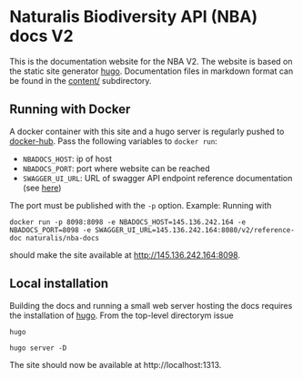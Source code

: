# Naturalis Biodiversity API (NBA) docs V2
This is the documentation website for the
NBA V2. The website is based on the
static site generator [hugo](https://gohugo.io/). 
Documentation files in markdown format can be found
in the [content/](https://github.com/naturalis/nba-docs/tree/V2_master/content)
subdirectory.

## Running with Docker
A docker container with this site and a hugo server is regularly 
pushed to [docker-hub](https://hub.docker.com/r/naturalis/nba-docs/).
Pass the following variables to `docker run`: 

* `NBADOCS_HOST`: ip of host 
* `NBADOCS_PORT`: port where website can be reached
* `SWAGGER_UI_URL`: URL of swagger API endpoint reference documentation (see [here](https://github.com/naturalis/swagger-ui))

The port must be published with the `-p` option.
Example: Running with

`docker run -p 8098:8098 -e NBADOCS_HOST=145.136.242.164 -e NBADOCS_PORT=8098 -e SWAGGER_UI_URL=145.136.242.164:8080/v2/reference-doc naturalis/nba-docs`

should make the site available at http://145.136.242.164:8098.

## Local installation
Building the docs and running a small web server hosting the docs
requires the installation of [hugo](https://gohugo.io/). From the 
top-level directorym issue

`hugo`

`hugo server -D`

The site should now be available at http://localhost:1313. 
